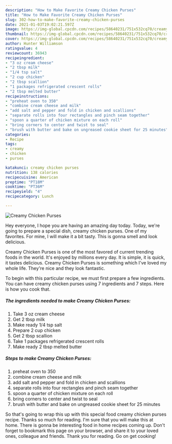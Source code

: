 ```yaml
---
description: "How to Make Favorite Creamy Chicken Purses"
title: "How to Make Favorite Creamy Chicken Purses"
slug: 302-how-to-make-favorite-creamy-chicken-purses
date: 2021-01-03T19:02:21.597Z
image: https://img-global.cpcdn.com/recipes/58640231/751x532cq70/creamy-chicken-purses-recipe-main-photo.jpg
thumbnail: https://img-global.cpcdn.com/recipes/58640231/751x532cq70/creamy-chicken-purses-recipe-main-photo.jpg
cover: https://img-global.cpcdn.com/recipes/58640231/751x532cq70/creamy-chicken-purses-recipe-main-photo.jpg
author: Hunter Williamson
ratingvalue: 4
reviewcount: 36943
recipeingredient:
- "3 oz cream cheese"
- "2 tbsp milk"
- "1/4 tsp salt"
- "2 cup chicken"
- "2 tbsp scallion"
- "1 packages refrigerated crescent rolls"
- "2 tbsp melted butter"
recipeinstructions:
- "preheat oven to 350"
- "combine cream cheese and milk"
- "add salt and pepper and fold in chicken and scallions"
- "separate rolls into four rectangles and pinch seam together"
- "spoon a quarter of chicken mixture on each roll"
- "bring corners to center and twist to seal"
- "brush with butter and bake on ungreased cookie sheet for 25 minutes"
categories:
- Recipe
tags:
- creamy
- chicken
- purses

katakunci: creamy chicken purses 
nutrition: 138 calories
recipecuisine: American
preptime: "PT18M"
cooktime: "PT36M"
recipeyield: "4"
recipecategory: Lunch

---
```



![Creamy Chicken Purses](https://img-global.cpcdn.com/recipes/58640231/751x532cq70/creamy-chicken-purses-recipe-main-photo.jpg)

Hey everyone, I hope you are having an amazing day today. Today, we're going to prepare a special dish, creamy chicken purses. One of my favorites. For mine, I will make it a bit tasty. This is gonna smell and look delicious.

Creamy Chicken Purses is one of the most favored of current trending foods in the world. It's enjoyed by millions every day. It is simple, it is quick, it tastes delicious. Creamy Chicken Purses is something which I've loved my whole life. They're nice and they look fantastic.




To begin with this particular recipe, we must first prepare a few ingredients. You can have creamy chicken purses using 7 ingredients and 7 steps. Here is how you cook that.

<!--inarticleads1-->

##### The ingredients needed to make Creamy Chicken Purses:

1. Take 3 oz cream cheese
1. Get 2 tbsp milk
1. Make ready 1/4 tsp salt
1. Prepare 2 cup chicken
1. Get 2 tbsp scallion
1. Take 1 packages refrigerated crescent rolls
1. Make ready 2 tbsp melted butter




<!--inarticleads2-->

##### Steps to make Creamy Chicken Purses:

1. preheat oven to 350
1. combine cream cheese and milk
1. add salt and pepper and fold in chicken and scallions
1. separate rolls into four rectangles and pinch seam together
1. spoon a quarter of chicken mixture on each roll
1. bring corners to center and twist to seal
1. brush with butter and bake on ungreased cookie sheet for 25 minutes




So that's going to wrap this up with this special food creamy chicken purses recipe. Thanks so much for reading. I'm sure that you will make this at home. There is gonna be interesting food in home recipes coming up. Don't forget to bookmark this page on your browser, and share it to your loved ones, colleague and friends. Thank you for reading. Go on get cooking!
